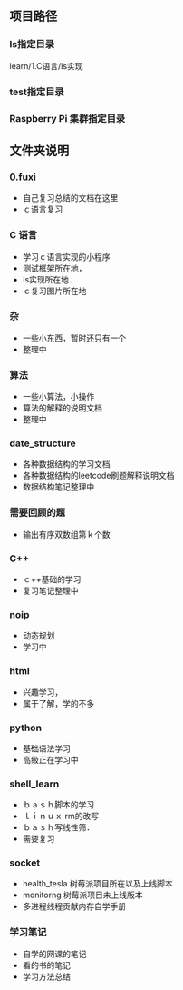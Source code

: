 ## 项目路径

### ls指定目录

learn/1.C语言/ls实现

### test指定目录



### Raspberry Pi 集群指定目录







## 文件夹说明

### 0.fuxi

* 自己复习总结的文档在这里
* ｃ语言复习

### C 语言

* 学习ｃ语言实现的小程序
* 测试框架所在地，
* ls实现所在地．
* ｃ复习图片所在地

### 杂

* 一些小东西，暂时还只有一个
* 整理中

### 算法

* 一些小算法，小操作
* 算法的解释的说明文档
* 整理中

### date_structure

* 各种数据结构的学习文档
* 各种数据结构的leetcode刷题解释说明文档
* 数据结构笔记整理中

### 需要回顾的题

* 输出有序双数组第ｋ个数

### C++

* ｃ++基础的学习
* 复习笔记整理中

### noip

* 动态规划
* 学习中

### html

* 兴趣学习，
* 属于了解，学的不多

### python

* 基础语法学习
* 高级正在学习中

### shell_learn

* ｂａｓｈ脚本的学习
* ｌｉｎｕｘ rm的改写
* ｂａｓｈ写线性筛．
* 需要复习

### socket

* health_tesla 树莓派项目所在以及上线脚本
* monitorng 树莓派项目未上线版本
* 多进程线程贡献内存自学手册

### 学习笔记

* 自学的网课的笔记
* 看的书的笔记
* 学习方法总结
